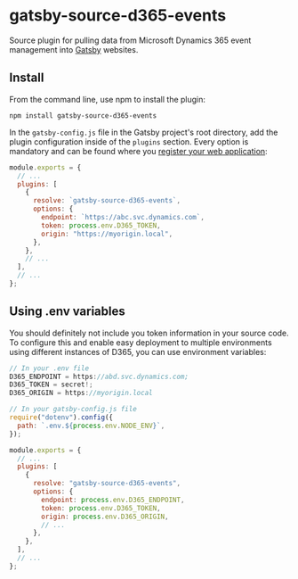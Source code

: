 # gatsby-source-d365-events

Source plugin for pulling data from Microsoft Dynamics 365 event management into [Gatsby](https://www.gatsbyjs.org/) websites.

## Install

From the command line, use npm to install the plugin:

```console
npm install gatsby-source-d365-events
```

In the `gatsby-config.js` file in the Gatsby project's root directory, add the plugin configuration inside of the `plugins` section. Every option is mandatory and can be found where you [register your web application](https://docs.microsoft.com/en-us/dynamics365/marketing/developer/register-web-application-events-api):

```js
module.exports = {
  // ...
  plugins: [
    {
      resolve: `gatsby-source-d365-events`,
      options: {
        endpoint: `https://abc.svc.dynamics.com`,
        token: process.env.D365_TOKEN,
        origin: "https://myorigin.local",
      },
    },
    // ...
  ],
  // ...
};
```

## Using .env variables

You should definitely not include you token information in your source code. To configure this and enable easy deployment to multiple environments using different instances of D365, you can use environment variables:

```js
// In your .env file
D365_ENDPOINT = https://abd.svc.dynamics.com;
D365_TOKEN = secret!;
D365_ORIGIN = https://myorigin.local

// In your gatsby-config.js file
require("dotenv").config({
  path: `.env.${process.env.NODE_ENV}`,
});

module.exports = {
  // ...
  plugins: [
    {
      resolve: "gatsby-source-d365-events",
      options: {
        endpoint: process.env.D365_ENDPOINT,
        token: process.env.D365_TOKEN,
        origin: process.env.D365_ORIGIN,
        // ...
      },
    },
  ],
  // ...
};
```
